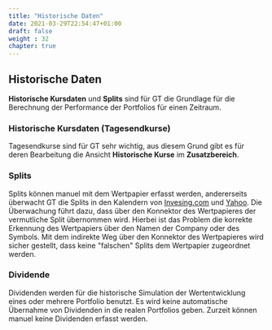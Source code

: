 ```yaml
---
title: "Historische Daten"
date: 2021-03-29T22:54:47+01:00
draft: false
weight : 32
chapter: true
---
```

## Historische Daten
**Historische Kursdaten** und **Splits** sind für GT die Grundlage für die Berechnung der Performance der Portfolios für einen Zeitraum.

### Historische Kursdaten (Tagesendkurse)
Tagesendkurse sind für GT sehr wichtig, aus diesem Grund gibt es für deren Bearbeitung die Ansicht **Historische Kurse** im **Zusatzbereich**.

### Splits
Splits können manuel mit dem Wertpapier erfasst werden, andererseits überwacht GT die Splits in den Kalendern von [Invesing.com](//www.investing.com/stock-split-calendar/) und [Yahoo](//finance.yahoo.com/calendar/splits). Die Überwachung führt dazu, dass über den Konnektor des Wertpapieres der vermutliche Split übernommen wird. Hierbei ist das Problem die korrekte Erkennung des Wertpapiers über den Namen der Company oder des Symbols. Mit dem indirekte Weg über den Konnektor des Wertpapieres wird sicher gestellt, dass keine "falschen" Splits dem Wertpapier zugeordnet werden.

### Dividende
Dividenden werden für die historische Simulation der Wertentwicklung eines oder mehrere Portfolio benutzt. Es wird keine automatische Übernahme von Dividenden in die realen Portfolios geben. Zurzeit können manuel keine Dividenden erfasst werden.